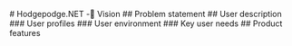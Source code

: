 #   H o d g e p o d g e . N E T   -    V i s i o n 
 
 # #   P r o b l e m   s t a t e m e n t 
 
 # #   U s e r   d e s c r i p t i o n 
 
 # # #   U s e r   p r o f i l e s 
 
 # # #   U s e r   e n v i r o n m e n t 
 
 # # #   K e y   u s e r   n e e d s 
 
 # #   P r o d u c t   f e a t u r e s 
 
 